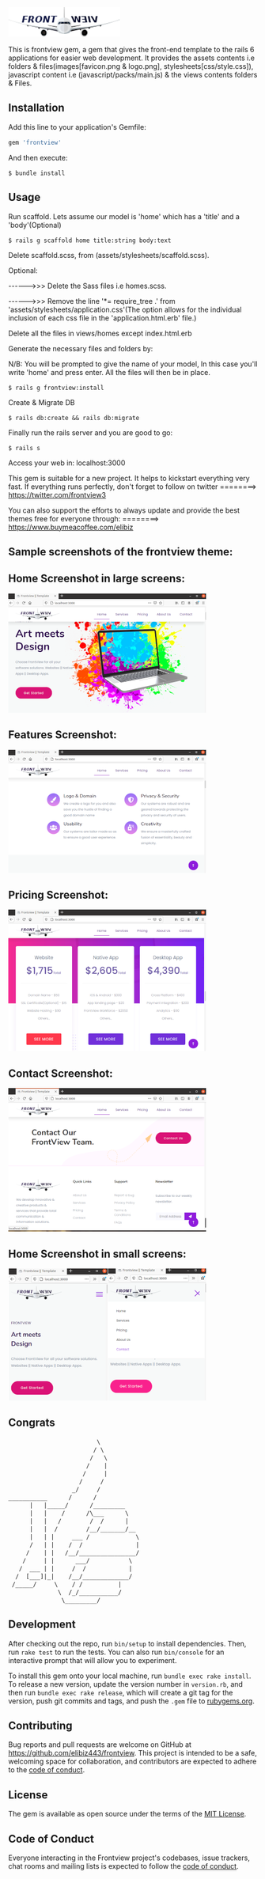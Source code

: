 ![alt text](assets/logo.png)

This is frontview gem, a gem that gives the front-end template to the rails 6 applications for easier web development. It provides the assets contents i.e folders & files(images[favicon.png & logo.png], stylesheets[css/style.css]), javascript content i.e (javascript/packs/main.js) & the views contents folders & Files.

## Installation

Add this line to your application's Gemfile:

```ruby
gem 'frontview'
```

And then execute:

```
$ bundle install
```
## Usage

Run scaffold. Lets assume our model is 'home' which has a 'title' and a 'body'(Optional)

```
$ rails g scaffold home title:string body:text
```

Delete scaffold.scss, from (assets/stylesheets/scaffold.scss).

Optional:

 ------>>> Delete the Sass files i.e homes.scss.

 ------>>> Remove the line '*= require_tree .' from 'assets/stylesheets/application.css'(The option allows for the individual inclusion of each css file in the 'application.html.erb' file.)


Delete all the files in views/homes except index.html.erb

Generate the necessary files and folders by:

N/B: You will be prompted to give the name of your model,
In this case you'll write 'home' and press enter. All the files will then be in place. 

```
$ rails g frontview:install
```

Create & Migrate DB

```
$ rails db:create && rails db:migrate
```

Finally run the rails server and you are good to go:

```
$ rails s
```

Access your web in: localhost:3000


This gem is suitable for a new project. It helps to kickstart everything very fast. 
If everything runs perfectly, don't forget to follow on twitter ========> https://twitter.com/frontview3

You can also support the efforts to always update and provide the best themes free for everyone through: ========> https://www.buymeacoffee.com/elibiz

## Sample screenshots of the frontview theme:

## Home Screenshot in large screens:
![alt text](assets/sample1.png)

## Features Screenshot:

![alt text](assets/sample2.png)

## Pricing Screenshot:

![alt text](assets/sample3.png)

## Contact Screenshot:

![alt text](assets/sample4.png)
 
## Home Screenshot in small screens:
![alt text](assets/sample5.png)

## Congrats

                             \
                            / \
                           /   \
                          /    |
                         /     |
                        /     /
                      _/     /
    ___________      /      /
          |   |_____/      /_________
          |   |    /      /\___      \
          |   |   /        /  /      |
          |   |  /        /__/_______/__
          |   | |     ___ /             \
          /   | |    /  /               |
         /    | |   /__/________________/
        /     | |      ___/           \
       /  ___ | |     /  /            |
      /  [___]|_|    /__/_____________/
     /_____/     \    / /          |   
                  \  /_/___________/
                   \_________/

## Development

After checking out the repo, run `bin/setup` to install dependencies. Then, run `rake test` to run the tests. You can also run `bin/console` for an interactive prompt that will allow you to experiment.

To install this gem onto your local machine, run `bundle exec rake install`. To release a new version, update the version number in `version.rb`, and then run `bundle exec rake release`, which will create a git tag for the version, push git commits and tags, and push the `.gem` file to [rubygems.org](https://rubygems.org).

## Contributing

Bug reports and pull requests are welcome on GitHub at https://github.com/elibiz443/frontview. This project is intended to be a safe, welcoming space for collaboration, and contributors are expected to adhere to the [code of conduct](https://github.com/elibiz443/frontview/blob/master/CODE_OF_CONDUCT.md).


## License

The gem is available as open source under the terms of the [MIT License](https://opensource.org/licenses/MIT).

## Code of Conduct

Everyone interacting in the Frontview project's codebases, issue trackers, chat rooms and mailing lists is expected to follow the [code of conduct](https://github.com/elibiz443/frontview/blob/master/CODE_OF_CONDUCT.md).
